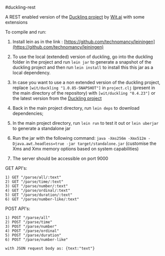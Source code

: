 #duckling-rest

A REST enabled version of the [Duckling project](https://github.com/wit-ai/duckling) by [Wit.ai](https://wit.ai) with some extensions

To compile and run:

  1) Install lein as in the link : [https://github.com/technomancy/leiningen](https://github.com/technomancy/leiningen)

  2) To use the local (extended) version of duckling, go into the duckling folder in the project and run `lein jar` to generate a snapshot of the duckling project and then run `lein install` to install this this jar as a local dependency.
  
  3) In case you want to use a non extended version of the duckling project, replace `[wit/duckling "1.0.85-SNAPSHOT"]` in `project.clj` (present in the main directory of the repository) with `[wit/duckling "0.4.23"]` or the latest version from the [Duckling project](https://github.com/wit-ai/duckling)
  
  4) Back in the main project directory, run `lein deps` to download dependencies;
  
  5) In the main project directory, run `lein run` to test it out or `lein uberjar` to generate a standalone jar
  
  6) Run the jar with the following command: `java -Xms256m -Xmx512m -Djava.awt.headless=true -jar target/standalone.jar` (customise the Xms and Xmx memory options based on system capabilities)
  
  7) The server should be accessible on port 9000

GET API's:
	
	1) GET "/parse/all/:text"
	2) GET "/parse/time/:text"
	3) GET "/parse/number/:text"
	4) GET "/parse/ordinal/:text"
	5) GET "/parse/duration/:text"
	6) GET "/parse/number-like/:text"

POST API's:
	
	1) POST "/parse/all"
	2) POST "/parse/time"
	3) POST "/parse/number"
	4) POST "/parse/ordinal"
	5) POST "/parse/duration"
	6) POST "/parse/number-like"
	
	with JSON request body as: {text:"text"}
	
